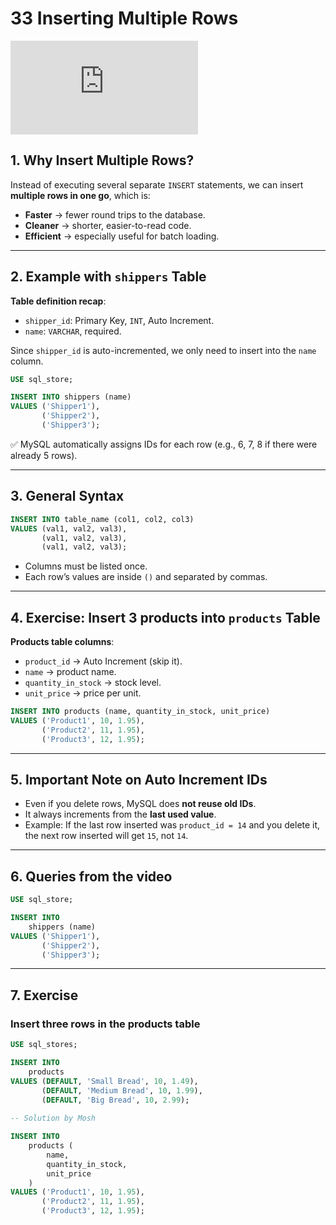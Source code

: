 # 33 Inserting Multiple Rows

<div class="video-wrapper">
  <iframe src="https://www.youtube.com/embed/bsYjQGwUoag?si=Ert0kfrtjWA2T2Ze"
          title="YouTube video player" 
          frameborder="0" 
          allow="accelerometer; autoplay; clipboard-write; encrypted-media; gyroscope; picture-in-picture; web-share" 
          allowfullscreen>
  </iframe>
</div>

## 1. Why Insert Multiple Rows?

Instead of executing several separate `INSERT` statements, we can insert **multiple rows in one go**, which is:

* **Faster** → fewer round trips to the database.
* **Cleaner** → shorter, easier-to-read code.
* **Efficient** → especially useful for batch loading.

---

## 2. Example with `shippers` Table

**Table definition recap**:

* `shipper_id`: Primary Key, `INT`, Auto Increment.
* `name`: `VARCHAR`, required.

Since `shipper_id` is auto-incremented, we only need to insert into the `name` column.

```sql
USE sql_store;

INSERT INTO shippers (name)
VALUES ('Shipper1'),
       ('Shipper2'),
       ('Shipper3');
```

✅ MySQL automatically assigns IDs for each row (e.g., 6, 7, 8 if there were already 5 rows).

---

## 3. General Syntax

```sql
INSERT INTO table_name (col1, col2, col3)
VALUES (val1, val2, val3),
       (val1, val2, val3),
       (val1, val2, val3);
```

* Columns must be listed once.
* Each row’s values are inside `()` and separated by commas.

---

## 4. Exercise: Insert 3 products into `products` Table

**Products table columns**:

* `product_id` → Auto Increment (skip it).
* `name` → product name.
* `quantity_in_stock` → stock level.
* `unit_price` → price per unit.

```sql
INSERT INTO products (name, quantity_in_stock, unit_price)
VALUES ('Product1', 10, 1.95),
       ('Product2', 11, 1.95),
       ('Product3', 12, 1.95);
```

---

## 5. Important Note on Auto Increment IDs

* Even if you delete rows, MySQL does **not reuse old IDs**.
* It always increments from the **last used value**.
* Example: If the last row inserted was `product_id = 14` and you delete it, the next row inserted will get `15`, not `14`.

---

## 6. Queries from the video

```sql
USE sql_store;

INSERT INTO 
    shippers (name)
VALUES ('Shipper1'),
	   ('Shipper2'),
	   ('Shipper3');
```

---

## 7. Exercise

### Insert three rows in the products table

```sql
USE sql_stores;

INSERT INTO 
    products
VALUES (DEFAULT, 'Small Bread', 10, 1.49),
	   (DEFAULT, 'Medium Bread', 10, 1.99),
       (DEFAULT, 'Big Bread', 10, 2.99);
       
-- Solution by Mosh

INSERT INTO 
    products (
        name, 
        quantity_in_stock, 
        unit_price
    )
VALUES ('Product1', 10, 1.95),
	   ('Product2', 11, 1.95),
       ('Product3', 12, 1.95);
```